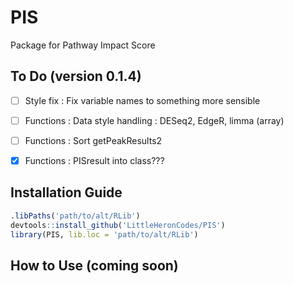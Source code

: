 # PIS

Package for Pathway Impact Score

## To Do (version 0.1.4)
- [ ] Style fix : Fix variable names to something more sensible
- [ ] Functions : Data style handling : DESeq2, EdgeR, limma (array)
- [ ] Functions : Sort getPeakResults2
- [x] Functions : PISresult into class???


## Installation Guide

```r
.libPaths('path/to/alt/RLib')
devtools::install_github('LittleHeronCodes/PIS')
library(PIS, lib.loc = 'path/to/alt/RLib')
```

## How to Use (coming soon)

